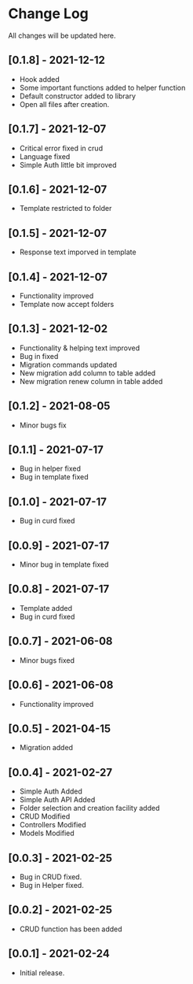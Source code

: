 # Change Log
All changes will be updated here.

## [0.1.8] - 2021-12-12
- Hook added
- Some important functions added to helper function
- Default constructor added to library
- Open all files after creation.

## [0.1.7] - 2021-12-07
- Critical error fixed in crud
- Language fixed
- Simple Auth little bit improved

## [0.1.6] - 2021-12-07
- Template restricted to folder

## [0.1.5] - 2021-12-07
- Response text imporved in template

## [0.1.4] - 2021-12-07
- Functionality improved
- Template now accept folders
  
## [0.1.3] - 2021-12-02
- Functionality & helping text improved
- Bug in fixed
- Migration commands updated
- New migration add column to table added
- New migration renew column in table added

## [0.1.2] - 2021-08-05
- Minor bugs fix

## [0.1.1] - 2021-07-17
- Bug in helper fixed
- Bug in template fixed

## [0.1.0] - 2021-07-17
- Bug in curd fixed

## [0.0.9] - 2021-07-17
- Minor bug in template fixed

## [0.0.8] - 2021-07-17
- Template added
- Bug in curd fixed

## [0.0.7] - 2021-06-08
- Minor bugs fixed

## [0.0.6] - 2021-06-08
- Functionality improved

## [0.0.5] - 2021-04-15
- Migration added

## [0.0.4] - 2021-02-27
- Simple Auth Added
- Simple Auth API Added
- Folder selection and creation facility added
- CRUD Modified
- Controllers Modified
- Models Modified

## [0.0.3] - 2021-02-25
- Bug in CRUD fixed.
- Bug in Helper fixed.

## [0.0.2] - 2021-02-25
- CRUD function has been added

## [0.0.1] - 2021-02-24
- Initial release.
